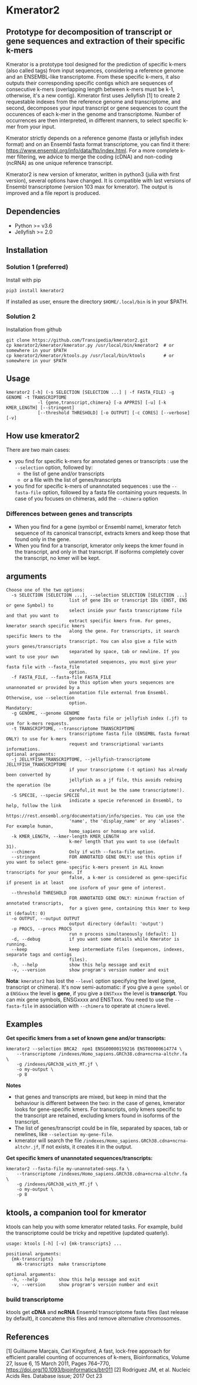 # Kmerator2

## Prototype for decomposition of transcript or gene sequences and extraction of their specific k-mers


Kmerator is a prototype tool designed for the prediction of specific k-mers (also called tags) from input sequences, considering a reference genome and an ENSEMBL-like transcriptome. From these specific k-mers, it also outputs their corresponding specific contigs which are sequences of consecutive k-mers (overlapping length between k-mers must be k-1, otherwise, it's a new contig). Kmerator first uses Jellyfish [1] to create 2 requestable indexes from the reference genome and transcriptome, and second, decomposes your input transcript or gene sequences to count the occurences of each k-mer in the genome and transcriptome. Number of occurrences are then interpreted, in different manners, to select specific k-mer from your input. 

Kmerator strictly depends on a reference genome (fasta or jellyfish index format) and on an Ensembl fasta format transcriptome, you can find it there: https://www.ensembl.org/info/data/ftp/index.html. For a more complete k-mer filtering, we advice to merge the coding (cDNA) and non-coding (ncRNA) as one unique reference transcript.

Kmerator2 is new version of kmerator, written in python3 (julia with first version), several options have changed. It is compatible with last versions of Ensembl transcriptome (version 103 max for kmerator). The output is improved and a file report is produced. 


## Dependencies

- Python >= v3.6
- Jellyfish >= 2.0


## Installation

### Solution 1 (preferred)

Install with pip

```
pip3 install kmerator2
```

If installed as user, ensure the directory `$HOME/.local/bin` is in your $PATH.


### Solution 2

Installation from github

```
git clone https://github.com/Transipedia/kmerator2.git
cp kmerator2/kmerator/kmerator.py /usr/local/bin/kmerator2  # or somewhere in your $PATH
cp kmerator2/kmerator/ktools.py /usr/local/bin/ktools       # or somewhere in your $PATH
```


## Usage
```
kmerator2 [-h] (-s SELECTION [SELECTION ...] | -f FASTA_FILE) -g GENOME -t TRANSCRIPTOME   
			-l {gene,transcript,chimera} [-a APPRIS] [-u] [-k KMER_LENGTH] [--stringent]  
			[--threshold THRESHOLD] [-o OUTPUT] [-c CORES] [--verbose] [-v]
```


## How use kmerator2

There are two main cases:

- you find for specific k-mers for annotated genes or transcripts : use the `--selection` option, followed by:
	- the list of gene and/or transcripts
	- or a file with the list of genes/transcripts
- you find for specific k-mers of unannotated sequences : use the `--fasta-file` option, followed by a fasta file containing yours requests. In case of you focuses on chimeras, add the `--chimera` option

### Differences between genes and transcripts

- When you find for a gene (symbol or Ensembl name), kmerator fetch sequence of its canonical transcript, extracts kmers and keep those that found only in the gene.
- When you find for a transcript, kmerator only keeps the kmer found in the transcript, and only in that transcript. If isoforms completely cover the transcript, no kmer will be kept.

## arguments

```
Choose one of the two options:
  -s SELECTION [SELECTION ...], --selection SELECTION [SELECTION ...]
                        list of gene IDs or transcript IDs (ENST, ENS or gene Symbol) to
                        select inside your fasta transcriptome file and that you want to
                        extract specific kmers from. For genes, kmerator search specific kmers
                        along the gene. For transcripts, it search specific kmers to the
                        transcript. You can also give a file with yours genes/transcripts
                        separated by space, tab or newline. If you want to use your own
                        unannotated sequences, you must give your fasta file with --fasta_file
                        option.
  -f FASTA_FILE, --fasta-file FASTA_FILE
                        Use this option when yours sequences are unannonated or provided by a
                        annotation file external from Ensembl. Otherwise, use --selection
                        option.
Mandatory:
  -g GENOME, --genome GENOME
                        genome fasta file or jellyfish index (.jf) to use for k-mers requests.
  -t TRANSCRIPTOME, --transcriptome TRANSCRIPTOME
                        transcriptome fasta file (ENSEMBL fasta format ONLY) to use for k-mers
                        request and transcriptional variants informations.
optional arguments:
  -j JELLYFISH_TRANSCRIPTOME, --jellyfish-transcriptome JELLYFISH_TRANSCRIPTOME
                        if your transcriptome (-t option) has already been converted by
                        jellyfish as a jf file, this avoids redoing the operation (be
                        careful,it must be the same transcriptome!).
  -S SPECIE, --specie SPECIE
                        indicate a specie referenced in Ensembl, to help, follow the link
                        https://rest.ensembl.org/documentation/info/species. You can use the
                        'name', the 'display_name' or any 'aliases'. For example human,
                        homo_sapiens or homsap are valid.
  -k KMER_LENGTH, --kmer-length KMER_LENGTH
                        k-mer length that you want to use (default 31).
  --chimera             Only if with --fasta-file option.
  --stringent           FOR ANNOTATED GENE ONLY: use this option if you want to select gene-
                        specific k-mers present in ALL known transcripts for your gene. If
                        false, a k-mer is considered as gene-specific if present in at least
                        one isoform of your gene of interest.
  --threshold THRESHOLD
                        FOR ANNOTATED GENE ONLY: minimum fraction of annotated transcripts,
                        for a given gene, containing this kmer to keep it (default: 0)
  -o OUTPUT, --output OUTPUT
                        output directory (default: 'output')
  -p PROCS, --procs PROCS
                        run n process simultaneously (default: 1)
  -d, --debug           if you want some details while Kmerator is running.
  --keep                keep intermediate files (sequences, indexes, separate tags and contigs
                        files).
  -h, --help            show this help message and exit
  -v, --version         show program's version number and exit
```


**Nota**: `kmerator2` has lost the `--level` option specifying the level (gene, transcript or chimera). It's now semi-automatic: if you give a `gene symbol` or a `ENSGxxx` the level is **gene**, if you give a `ENSTxxx` the level is **transcript**. You can mix gene symbols, ENSGxxxx and ENSTxxx. You need to use the `--fasta-file` in association with `--chimera` to operate at `chimera` level.

## Examples

**Get specific kmers from a set of known gene and/or transcripts:**
```
kmerator2 --selection BRCA2  npm1 ENSG00000159216 ENST00000614774 \
	--transcriptome /indexes/Homo_sapiens.GRCh38.cdna+ncrna-altchr.fa \
	-g /indexes/GRCh38_with_MT.jf \
	-o my-output \
	-p 8
```
**Notes**
- that genes and transcripts are mixed, but keep in mind that the behaviour is different between the two: in the case of genes, kmerator looks for gene-specific kmers. For transcripts, only kmers specific to the transcript are retained, excluding kmers found in isoforms of the transcript.
- The list of genes/transcript could be in file, separated by spaces, tab or newlines, like `--selection my-gene-file`.
- kmerator will search the file `/indexes/Homo_sapiens.GRCh38.cdna+ncrna-altchr.jf`, If not exists, it creates it in the output.

**Get specific kmers of unannotated sequences/transcripts:**
```
kmerator2 --fasta-file my-unannotated-seqs.fa \
	--transcriptome /indexes/Homo_sapiens.GRCh38.cdna+ncrna-altchr.fa \
	-g /indexes/GRCh38_with_MT.jf \
	-o my-output \
	-p 8
```



## ktools, a companion tool for kmerator

ktools can help you with some kmerator related tasks. For example, build the transcriptome could be tricky and repetitive (updated quaterly).

```
usage: ktools [-h] [-v] {mk-transcripts} ...

positional arguments:
  {mk-transcripts}
    mk-transcripts  make transcriptome

optional arguments:
  -h, --help        show this help message and exit
  -v, --version     show program's version number and exit
```

### build transcriptome

ktools get **cDNA** and **ncRNA** Ensembl transcriptome fasta files (last release by default), it concatene this files and remove alternative chromosomes.




## References

[1] Guillaume Marçais, Carl Kingsford, A fast, lock-free approach for efficient parallel counting of occurrences of k-mers, Bioinformatics, Volume 27, Issue 6, 15 March 2011, Pages 764–770, https://doi.org/10.1093/bioinformatics/btr011
[2] Rodriguez JM, et al. Nucleic Acids Res. Database issue; 2017 Oct 23
